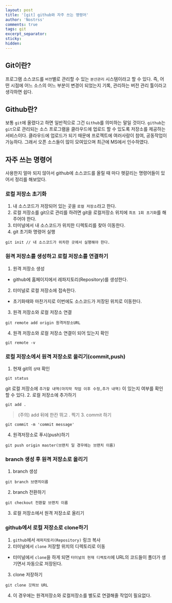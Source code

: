 ```yaml
---
layout: post
title: '[git] github와 자주 쓰는 명령어'
author: 'Nostrss'
comments: true
tags: git
excerpt_separator:
sticky:
hidden:
---
```


## Git이란?

프로그램 소스코드를 `버전`별로 관리할 수 있는 `분산관리` 시스템이라고 할 수 있다.
즉, 어떤 시점에 어느 소스의 어느 부분이 변경이 되었는지 기록, 관리하는 버전 관리 툴이라고 생각하면 쉽다.

## Github란?

보통 `git`에 올렸다고 하면 일반적으로 그건 `Github`를 의미하는 말일 것이다.
`github`는 `git`으로 관리되는 소스 프로그램을 클라우드에 업로드 할 수 있도록 저장소를 제공하는 서비스이다.
클라우드에 업로드가 되기 때문에 프로젝트에 여러사람이 참여, 공동작업이 가능하다.
그래서 오픈 소스들이 많이 모여있으며 최근에 MS에서 인수하였다.

## 자주 쓰는 명령어

사용한지 얼마 되지 않아서 github에 소스코드를 올릴 때 마다 헷갈리는 명령어들이 있어서 정리를 해보았다.

### 로컬 저장소 초기화

1. 내 소스코드가 저장되어 있는 곳을 `로컬 저장소`라고 한다.
2. 로컬 저장소를 git으로 관리를 하려면 git을 로컬저장소 위치에 `최초 1회 초기화`를 해주어야 한다.
3. 터미널에서 내 소스코드가 위치한 디렉토리를 찾아 이동한다.
4. git 초기화 명령어 실행

```
git init // 내 소스코드가 위차한 곳에서 실행해야 한다.
```

### 원격 저장소를 생성하고 로컬 저장소를 연결하기

1. 원격 저장소 생성

- github에 홈페이지에서 레파지토리(Repository)를 생성한다.

2. 터미널로 로컬 저장소에 접속한다.

- 초기화때와 마찬가지로 이번에도 소스코드가 저장된 위치로 이동한다.

3. 원격 저장소와 로컬 저장소 연결

```
git remote add origin 원격저장소URL
```

4. 원격 저장소와 로컬 저장소 연결이 되어 있는지 확인

```
git remote -v
```

### 로컬 저장소에서 원격 저장소로 올리기(commit,push)

1. 현재 git의 `상태` 확인

```
git status
```

git 로컬 저장소에 `추가할 내역(마지막 작업 이후 수정,추가 내역)` 이 있는지 여부를 확인할 수 있다. 2. 로컬 저장소에 추가하기

```
git add .
```

> (주의) add 뒤에 한칸 뛰고 . 찍기 3. commit 하기

```
git commit -m 'commit message'
```

4. 원격저장소로 푸시(push)하기

```
git push origin master(브랜치 일 경우에는 브랜치 이름)
```

### branch 생성 후 원격 저장소로 올리기

1. branch 생성

```
git branch 브랜치이름
```

2. branch 전환하기

```
git checkout 전환할 브랜치 이름
```

3. 로컬 저장소에서 원격 저장소로 올리기

### github에서 로컬 저장소로 clone하기

1. `github`에서 `레파지토리(Repository)` 링크 복사
2. 터미널에서 `clone` 저장할 위치의 디렉토리로 이동

- 터미널에서 `clone`을 하게 되면 `터미널의 현재 디렉토리`에 URL의 코드들이 폴더가 생기면서 자동으로 저장된다.

3. clone 저장하기

```
git clone 깃허브 URL
```

4. 이 경우에는 원격저장소와 로컬저장소를 별도로 연결해줄 작업이 필요없다.
